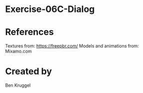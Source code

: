 # Exercise-06C-Dialog

# References

Textures from: https://freepbr.com/
Models and animations from: Mixamo.com

# Created by 
Ben Kruggel
